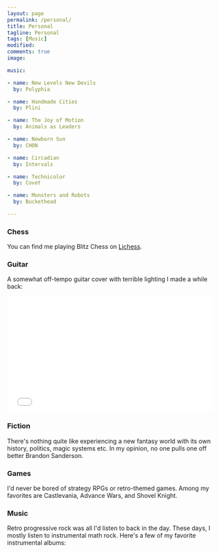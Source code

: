 ```yaml
---
layout: page
permalink: /personal/
title: Personal
tagline: Personal
tags: [Music]
modified: 
comments: true
image:

music:

- name: New Levels New Devils
  by: Polyphia

- name: Handmade Cities
  by: Plini

- name: The Joy of Motion
  by: Animals as Leaders

- name: Newborn Sun
  by: CHON

- name: Circadian
  by: Intervals

- name: Technicolor
  by: Covet

- name: Monsters and Robots
  by: Buckethead

---
```


<h3>Chess</h3>
<p>
You can find me playing Blitz Chess on <a href="https://lichess.org/@/nickpappu">
Lichess</a>.
</p>

<h3>Guitar</h3>

A somewhat off-tempo guitar cover with terrible lighting I made a while back:

<iframe width="480" height="270" src="//www.youtube.com/embed/yxrMHqt3Jg4"
frameborder="0" allowfullscreen></iframe>

<h3>Fiction</h3>

<p>There's nothing quite like experiencing a new fantasy world with its own
history, politics, magic systems etc. In my opinion, no one pulls one
off better Brandon Sanderson.
</p>

<h3>Games</h3>

<p>
I'd never be bored of strategy RPGs or retro-themed games. Among my
favorites are Castlevania, Advance Wars, and Shovel Knight.
</p>

<h3>Music</h3>
<p>Retro progressive rock was all I'd listen to back in the day.
These days, I mostly listen to instrumental math rock. Here's a few of
my favorite instrumental albums:</p>

<div class = "albums">

</div>





